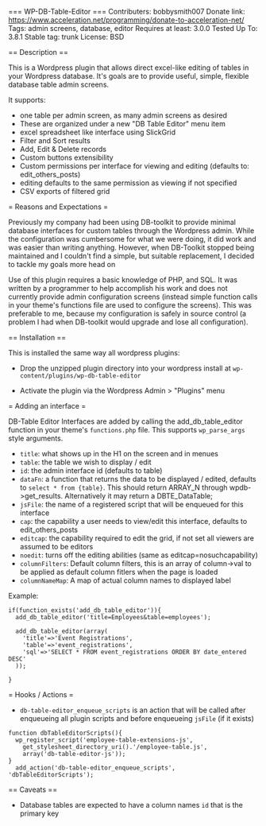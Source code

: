 === WP-DB-Table-Editor ===
Contributers: bobbysmith007
Donate link: https://www.acceleration.net/programming/donate-to-acceleration-net/
Tags: admin screens, database, editor
Requires at least: 3.0.0
Tested Up To: 3.8.1
Stable tag: trunk
License: BSD

== Description ==

This is a Wordpress plugin that allows direct excel-like editing of
tables in your Wordpress database.  It's goals are to provide useful,
simple, flexible database table admin screens.

It supports:
 * one table per admin screen, as many admin screens as desired
  * These are organized under a new "DB Table Editor" menu item
 * excel spreadsheet like interface using SlickGrid
 * Filter and Sort results
 * Add, Edit & Delete records
 * Custom buttons extensibility
 * Custom permissions per interface for viewing and editing 
   (defaults to: edit_others_posts)
  * editing defaults to the same permission as viewing if not specified
 * CSV exports of filtered grid

= Reasons and Expectations =

Previously my company had been using DB-toolkit to provide minimal
database interfaces for custom tables through the Wordpress admin.
While the configuration was cumbersome for what we were doing, it did
work and was easier than writing anything.  However, when DB-Toolkit
stopped being maintained and I couldn't find a simple, but suitable
replacement, I decided to tackle my goals more head on

Use of this plugin requires a basic knowledge of PHP, and SQL.  It was
written by a programmer to help accomplish his work and does not
currently provide admin configuration screens (instead simple function
calls in your theme's functions file are used to configure the
screens).  This was preferable to me, because my configuration is
safely in source control (a problem I had when DB-toolkit would
upgrade and lose all configuration).


== Installation ==

This is installed the same way all wordpress plugins:

 * Drop the unzipped plugin directory into your wordpress install at
   `wp-content/plugins/wp-db-table-editor`

 * Activate the plugin via the Wordpress Admin > "Plugins" menu



= Adding an interface =

DB-Table Editor Interfaces are added by calling the
add_db_table_editor function in your theme's `functions.php` file.
This supports `wp_parse_args` style arguments. 

 * `title`: what shows up in the H1 on the screen and in menues
 * `table`: the table we wish to display / edit
 * `id`: the admin interface id (defaults to table)
 * `dataFn`: a function that returns the data to be displayed /
   edited, defaults to `select * from {table}`. This should return ARRAY_N
   through wpdb->get_results. Alternatively it may return a DBTE_DataTable;
 * `jsFile`: the name of a registered script that will be enqueued for
   this interface
 * `cap`: the capability a user needs to view/edit this interface,
    defaults to edit_others_posts
 * `editcap`: the capability required to edit the grid, if not set
    all viewers are assumed to be editors
 * `noedit`: turns off the editing abilities (same as editcap=nosuchcapability)
 * `columnFilters`: Default column filters, this is an array of column->val
   to be applied as default column fitlers when the page is loaded
 * `columnNameMap`: A map of actual column names to displayed label

Example:
```
if(function_exists('add_db_table_editor')){
  add_db_table_editor('title=Employees&table=employees');

  add_db_table_editor(array(
    'title'=>'Event Registrations',
    'table'=>'event_registrations',
    'sql'=>'SELECT * FROM event_registrations ORDER BY date_entered DESC'
  ));

}
```

= Hooks / Actions =

 * `db-table-editor_enqueue_scripts` is an action that will be called
   after enqueueing all plugin scripts and before enqueueing `jsFile`
   (if it exists)

```
function dbTableEditorScripts(){
  wp_register_script('employee-table-extensions-js',
    get_stylesheet_directory_uri().'/employee-table.js',
    array('db-table-editor-js'));
}
  add_action('db-table-editor_enqueue_scripts', 'dbTableEditorScripts');
```

== Caveats ==

 * Database tables are expected to have a column names `id` that is
   the primary key
